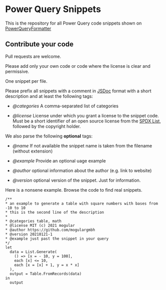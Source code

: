 # Power Query Snippets

This is the repository for all Power Query code snippets shown on
[PowerQueryFormatter](https://powerqueryformatter.com)

## Contribute your code
Pull requests are welcome.

Please add only your own code or code where the license is clear and permissive.

One snippet per file.

Please prefix all snippets with a comment in [JSDoc](https://en.wikipedia.org/wiki/JSDoc) format with a short description and at least the following tags:

* *@categories* A comma-separated list of categories

* *@license* License under which you grant a license to the snippet code. Must be a short identifier of an open source license from the [SPDX List](https://spdx.org/licenses/), followed by the copyright holder.

We also parse the following **optional** tags:

* *@name* If not available the snippet name is taken from the filename (without extension)

* *@example* Provide an optional uage example

* *@author* optional information about the author (e.g. link to website) 

* *@version* optional version of the snippet. Just for information.

Here is a nonsene example. Browse the code to find real snippets.
```
/**
* an example to generate a table with square numbers with bases from -10 to 10
* this is the second line of the description
* 
* @categories table, math 
* @license MIT (c) 2021 mogular
* @author https://github.com/mogulargmbh
* @version 20210121-1
* @example just past the snippet in your query
*/ 
let
  data = List.Generate(
    () => [x = - 10, y = 100],
    each [x] <= 10,
    each [x = [x] + 1, y = x * x]
  ),
  output = Table.FromRecords(data)
in
  output
```
